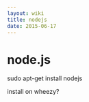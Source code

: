 ```yaml
---
layout: wiki
title: nodejs
date: 2015-06-17
---
```


# node.js

sudo apt-get install nodejs

install on wheezy?

